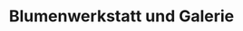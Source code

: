 ---
title: "Blumenwerkstatt und Galerie"
url: /strehla/blumenwerkstatt-und-galerie/
shop: Blumen
---